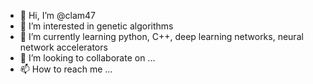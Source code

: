 - 👋 Hi, I’m @clam47
- 👀 I’m interested in genetic algorithms
- 🌱 I’m currently learning python, C++, deep learning networks, neural network accelerators
- 💞️ I’m looking to collaborate on ...
- 📫 How to reach me ...

<!---
clam47/clam47 is a ✨ special ✨ repository because its `README.md` (this file) appears on your GitHub profile.
You can click the Preview link to take a look at your changes.
--->
